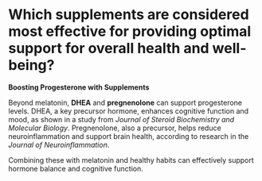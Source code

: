 # Which supplements are considered most effective for providing optimal support for overall health and well-being?

**Boosting Progesterone with Supplements**

Beyond melatonin, **DHEA** and **pregnenolone** can support progesterone levels. DHEA, a key precursor hormone, enhances cognitive function and mood, as shown in a study from *Journal of Steroid Biochemistry and Molecular Biology*. Pregnenolone, also a precursor, helps reduce neuroinflammation and support brain health, according to research in the *Journal of Neuroinflammation*.

Combining these with melatonin and healthy habits can effectively support hormone balance and cognitive function.